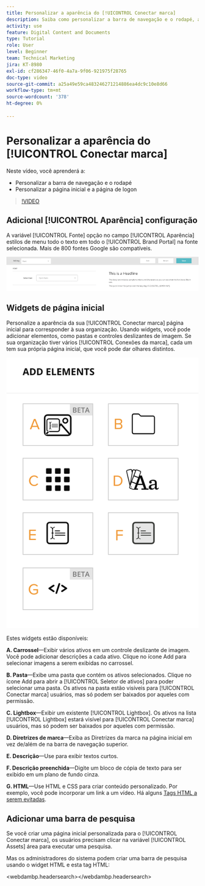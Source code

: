 ```yaml
---
title: Personalizar a aparência do [!UICONTROL Conectar marca]
description: Saiba como personalizar a barra de navegação e o rodapé, além de personalizar a página inicial e a página de logon no [!UICONTROL Conectar marca] para [!UICONTROL DAM DO WORKFRONT].
activity: use
feature: Digital Content and Documents
type: Tutorial
role: User
level: Beginner
team: Technical Marketing
jira: KT-8980
exl-id: cf286347-46f0-4a7a-9f06-921975f28765
doc-type: video
source-git-commit: a25a49e59ca483246271214886ea4dc9c10e8d66
workflow-type: tm+mt
source-wordcount: '378'
ht-degree: 0%

---
```


# Personalizar a aparência do [!UICONTROL Conectar marca]

Neste vídeo, você aprenderá a:

* Personalizar a barra de navegação e o rodapé
* Personalizar a página inicial e a página de logon

>[!VIDEO](https://video.tv.adobe.com/v/335242/?quality=12&learn=on)

## Adicional [!UICONTROL Aparência] configuração

A variável [!UICONTROL Fonte] opção no campo [!UICONTROL Aparência] estilos de menu todo o texto em todo o [!UICONTROL Brand Portal] na fonte selecionada. Mais de 800 fontes Google são compatíveis.

![A variável [!UICONTROL Fonte] opção no campo [!UICONTROL Aparência] estilo de menu para o [!UICONTROL Brand Portal]](assets/02-brand-connect-appearance-font.png)

## Widgets de página inicial

Personalize a aparência da sua [!UICONTROL Conectar marca] página inicial para corresponder à sua organização. Usando widgets, você pode adicionar elementos, como pastas e controles deslizantes de imagem. Se sua organização tiver vários [!UICONTROL Conexões da marca], cada um tem sua própria página inicial, que você pode dar olhares distintos.

![Uma captura de tela dos widgets disponíveis para o [!UICONTROL Conectar marca] homepage](assets/03-brand-connect-home-page-widgets.png)

Estes widgets estão disponíveis:

**A. Carrossel**—Exibir vários ativos em um controle deslizante de imagem. Você pode adicionar descrições a cada ativo. Clique no ícone Add para selecionar imagens a serem exibidas no carrossel.

**B. Pasta**—Exibe uma pasta que contém os ativos selecionados. Clique no ícone Add para abrir a [!UICONTROL Seletor de ativos] para poder selecionar uma pasta. Os ativos na pasta estão visíveis para [!UICONTROL Conectar marca] usuários, mas só podem ser baixados por aqueles com permissão.

**C. Lightbox**—Exibir um existente [!UICONTROL Lightbox]. Os ativos na lista [!UICONTROL Lightbox] estará visível para [!UICONTROL Conectar marca] usuários, mas só podem ser baixados por aqueles com permissão.

**D. Diretrizes de marca**—Exiba as Diretrizes da marca na página inicial em vez de/além de na barra de navegação superior.

**E. Descrição**—Use para exibir textos curtos.

**F. Descrição preenchida**—Digite um bloco de cópia de texto para ser exibido em um plano de fundo cinza.

**G. HTML**—Use HTML e CSS para criar conteúdo personalizado. Por exemplo, você pode incorporar um link a um vídeo. Há alguns [Tags HTML a serem evitadas](https://www.damsuccess.com/hc/en-us/articles/206170043-Brand-Connect-Admin-Guide#html).

## Adicionar uma barra de pesquisa

Se você criar uma página inicial personalizada para o [!UICONTROL Conectar marca], os usuários precisam clicar na variável [!UICONTROL Assets] área para executar uma pesquisa.

Mas os administradores do sistema podem criar uma barra de pesquisa usando o widget HTML e esta tag HTML:

&lt;webdambp.headersearch>&lt;/webdambp.headersearch>
